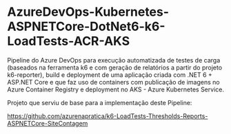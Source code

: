 # AzureDevOps-Kubernetes-ASPNETCore-DotNet6-k6-LoadTests-ACR-AKS

Pipeline do Azure DevOps para execução automatizada de testes de carga (baseados na ferramenta k6 e com geração de relatórios a partir do projeto k6-reporter), build e deployment de uma aplicação criada com .NET 6 + ASP.NET Core e que faz uso de containers com publicação de imagens no Azure Container Registry e deployment no AKS - Azure Kubernetes Service.

Projeto que serviu de base para a implementação deste Pipeline:

https://github.com/azurenapratica/k6-LoadTests-Thresholds-Reports-ASPNETCore-SiteContagem
